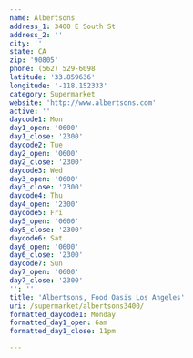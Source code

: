 ```yaml
---
name: Albertsons
address_1: 3400 E South St
address_2: ''
city: ''
state: CA
zip: '90805'
phone: (562) 529-6098
latitude: '33.859636'
longitude: '-118.152333'
category: Supermarket
website: 'http://www.albertsons.com'
active: ''
daycode1: Mon
day1_open: '0600'
day1_close: '2300'
daycode2: Tue
day2_open: '0600'
day2_close: '2300'
daycode3: Wed
day3_open: '0600'
day3_close: '2300'
daycode4: Thu
day4_open: '2300'
daycode5: Fri
day5_open: '0600'
day5_close: '2300'
daycode6: Sat
day6_open: '0600'
day6_close: '2300'
daycode7: Sun
day7_open: '0600'
day7_close: '2300'
'': ''
title: 'Albertsons, Food Oasis Los Angeles'
uri: /supermarket/albertsons3400/
formatted_daycode1: Monday
formatted_day1_open: 6am
formatted_day1_close: 11pm

---
```

